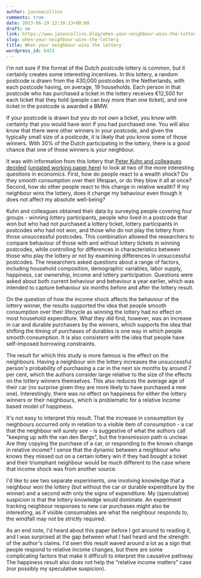 ```yaml
---
author: jasonacollins
comments: true
date: 2013-06-19 12:10:13+00:00
draft: no
link: https://www.jasoncollins.blog/when-your-neighbour-wins-the-lottery/
slug: when-your-neighbour-wins-the-lottery
title: When your neighbour wins the lottery
wordpress_id: 6433
---
```


I'm not sure if the format of the Dutch postcode lottery is common, but it certainly creates some interesting incentives. In this lottery, a random postcode is drawn from the 430,000 postcodes in the Netherlands, with each postcode having, on average, 19 households. Each person in that postcode who has purchased a ticket in the lottery receives €12,500 for each ticket that they hold (people can buy more than one ticket), and one ticket in the postcode is awarded a BMW.

If your postcode is drawn but you do not own a ticket, you know with certainty that you would have won if you had purchased one. You will also know that there were other winners in your postcode, and given the typically small size of a postcode, it is likely that you know some of those winners. With 30% of the Dutch participating in the lottery, there is a good chance that one of those winners is your neighbour.

It was with information from this lottery that [Peter Kuhn and colleagues decided](http://doi.org/10.1257/aer.101.5.2226) ([ungated working paper here](http://ftp.iza.org/dp4950.pdf)) to look at two of the more interesting questions in economics. First, how do people react to a wealth shock? Do they smooth consumption over their lifespan, or do they blow it all at once? Second, how do other people react to this change in relative wealth? If my neighbour wins the lottery, does it change my behaviour even though it does not affect my absolute well-being?

Kuhn and colleagues obtained their data by surveying people covering four groups - winning lottery participants, people who lived in a postcode that won but who had not purchased a lottery ticket, lottery participants in postcodes who had not won, and those who do not play the lottery from those unsuccessful postcodes. This combination allowed the researchers to compare behaviour of those with and without lottery tickets in winning postcodes, while controlling for differences in characteristics between those who play the lottery or not by examining differences in unsuccessful postcodes. The researchers asked questions about a range of factors, including household composition, demographic variables, labor supply, happiness, car ownership, income and lottery participation. Questions were asked about both current behaviour and behaviour a year earlier, which was intended to capture behaviour six months before and after the lottery result.

On the question of how the income shock affects the behaviour of the lottery winner, the results supported the idea that people smooth consumption over their lifecycle as winning the lottery had no effect on most household expenditure. What they did find, however, was an increase in car and durable purchasers by the winners, which supports the idea that shifting the timing of purchases of durables is one way in which people smooth consumption. It is also consistent with the idea that people have self-imposed borrowing constraints.

The result for which this study is more famous is the effect on the neighbours. Having a neighbour win the lottery increases the unsuccessful person's probability of purchasing a car in the next six months by around 7 per cent, which the authors consider large relative to the size of the effects on the lottery winners themselves. This also reduces the average age of their car (no surprise given they are more likely to have purchased a new one). Interestingly, there was no effect on happiness for either the lottery winners or their neighbours, which is problematic for a relative income based model of happiness.

It's not easy to interpret this result. That the increase in consumption by neighbours occurred only in relation to a visible item of consumption - a car that the neighbour will surely see - is suggestive of what the authors call "keeping up with the van den Bergs", but the transmission path is unclear. Are they copying the purchase of a car, or responding to the known change in relative income? I sense that the dynamic between a neighbour who knows they missed out on a certain lottery win if they had bought a ticket and their triumphant neighbour would be much different to the case where that income shock was from another source.

I'd like to see two separate experiments, one involving knowledge that a neighbour won the lottery (but without the car or durable expenditure by the winner) and a second with only the signs of expenditure. My (speculative) suspicion is that the lottery knowledge would dominate. An experiment tracking neighbour responses to new car purchases might also be interesting, as if visible consumables are what the neighbour responds to, the windfall may not be strictly required.

As an end note, I'd heard about this paper before I got around to reading it, and I was surprised at the gap between what I had heard and the strength of the author's claims. I'd seen this result waved around a lot as a sign that people respond to relative income changes, but there are some complicating factors that make it difficult to interpret the causative pathway. The happiness result also does not help the "relative income matters" case (nor possibly my speculative suspicion).
